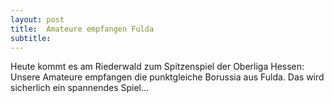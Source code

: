 ```yaml
---
layout: post
title:  Amateure empfangen Fulda
subtitle:  
---
```


Heute kommt es am Riederwald zum Spitzenspiel der Oberliga Hessen: Unsere Amateure empfangen die punktgleiche Borussia aus Fulda. Das wird sicherlich ein spannendes Spiel...



